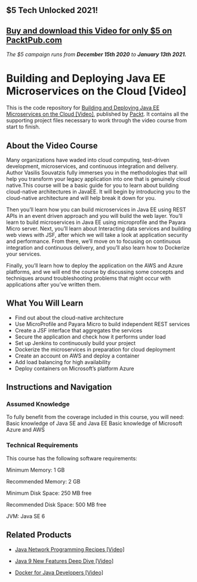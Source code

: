 ## $5 Tech Unlocked 2021!
[Buy and download this Video for only $5 on PacktPub.com](https://www.packtpub.com/product/building-and-deploying-java-ee-microservices-on-the-cloud-video/9781788833943)
-----
*The $5 campaign         runs from __December 15th 2020__ to __January 13th 2021.__*

# Building and Deploying Java EE Microservices on the Cloud [Video]
This is the code repository for [Building and Deploying Java EE Microservices on the Cloud [Video]](), published by [Packt](https://www.packtpub.com/?utm_source=github). It contains all the supporting project files necessary to work through the video course from start to finish.
## About the Video Course
Many organizations have waded into cloud computing, test-driven development, microservices, and continuous integration and delivery. Author Vasilis Souvatzis fully immerses you in the methodologies that will help you transform your legacy application into one that is genuinely cloud native.This course will be a basic guide for you to learn about building cloud-native architectures in JavaEE. It will begin by introducing you to the cloud-native architecture and will help break it down for you.

Then you’ll learn how you can build microservices in Java EE using REST APIs in an event driven approach and you will build the web layer. You’ll learn to build microservices in Java EE using microprofile and the Payara Micro server. Next, you’ll learn about Interacting data services and building web views with JSF, after which we will take a look at application security and performance. From there, we’ll move on to focusing on continuous integration and continuous delivery, and you’ll also learn how to Dockerize your services.

Finally, you’ll learn how to deploy the application on the AWS and Azure platforms, and we will end the course by discussing some concepts and techniques around troubleshooting problems that might occur with applications after you’ve written them.

<H2>What You Will Learn</H2>
<DIV class=book-info-will-learn-text>
<UL>
<LI><SPAN id=what_you_will_learn_c class=sugar_field>Find out about the cloud-native architecture</SPAN> 
<LI><SPAN id=what_you_will_learn_c class=sugar_field>Use MicroProfile and Payara Micro to build independent REST services</SPAN> 
<LI><SPAN id=what_you_will_learn_c class=sugar_field>Create a JSF interface that aggregates the services</SPAN> 
<LI><SPAN id=what_you_will_learn_c class=sugar_field>Secure the application and check how it performs under load</SPAN> 
<LI><SPAN id=what_you_will_learn_c class=sugar_field>Set up Jenkins to continuously build your project</SPAN> 
<LI><SPAN id=what_you_will_learn_c class=sugar_field>Dockerize the microservices in preparation for cloud deployment</SPAN>
<LI><SPAN id=what_you_will_learn_c class=sugar_field>Create an account on AWS and deploy a container</SPAN>
<LI><SPAN id=what_you_will_learn_c class=sugar_field>Add load balancing for high availability</SPAN>
<LI><SPAN id=what_you_will_learn_c class=sugar_field>Deploy containers on Microsoft’s platform Azure</SPAN>
				</LI></UL></DIV>


## Instructions and Navigation
### Assumed Knowledge
To fully benefit from the coverage included in this course, you will need:<br/>
Basic knowledge of Java SE and Java EE
Basic knowledge of Microsoft Azure and AWS

### Technical Requirements
This course has the following software requirements:<br/>
	
Minimum Memory: 1 GB

Recommended Memory: 2 GB

Minimum Disk Space: 250 MB free

Recommended Disk Space: 500 MB free

JVM: Java SE 6

## Related Products
* [Java Network Programming Recipes [Video]]()

* [Java 9 New Features Deep Dive [Video]]()

* [Docker for Java Developers [Video]]()

